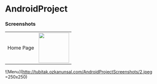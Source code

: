 # AndroidProject

### Screenshots
<table>
  <tr>
    <td>Home Page</td>
    <td>
<img src="http://tubitak.ozkanunsal.com/AndroidProjectScreenshots/1.jpeg" width="100">
    </td>
  </tr>
  </table>



![Menu](http://tubitak.ozkanunsal.com/AndroidProjectScreenshots/2.jpeg =250x250)

